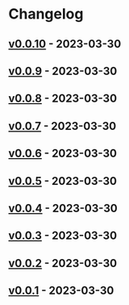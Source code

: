# Changelog

## [v0.0.10](https://github.com/orangekame3/darkmode/compare/v0.0.9...v0.0.10) - 2023-03-30

## [v0.0.9](https://github.com/orangekame3/darkmode/compare/v0.0.8...v0.0.9) - 2023-03-30

## [v0.0.8](https://github.com/orangekame3/darkmode/compare/v0.0.7...v0.0.8) - 2023-03-30

## [v0.0.7](https://github.com/orangekame3/darkmode/compare/v0.0.6...v0.0.7) - 2023-03-30

## [v0.0.6](https://github.com/orangekame3/darkmode/compare/v0.0.5...v0.0.6) - 2023-03-30

## [v0.0.5](https://github.com/orangekame3/darkmode/compare/v0.0.4...v0.0.5) - 2023-03-30

## [v0.0.4](https://github.com/orangekame3/darkmode/compare/v0.0.3...v0.0.4) - 2023-03-30

## [v0.0.3](https://github.com/orangekame3/darkmode/compare/v0.0.2...v0.0.3) - 2023-03-30

## [v0.0.2](https://github.com/orangekame3/darkmode/compare/v0.0.1...v0.0.2) - 2023-03-30

## [v0.0.1](https://github.com/orangekame3/darkmode/commits/v0.0.1) - 2023-03-30
